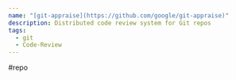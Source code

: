 ```yaml
---
name: "[git-appraise](https://github.com/google/git-appraise)"
description: Distributed code review system for Git repos
tags:
  - git
  - Code-Review
---
```

#repo